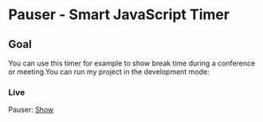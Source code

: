 # Pauser - Smart JavaScript Timer

## Goal

You can use this timer for example to show break time during a conference or meeting.You can run my project in the development mode:

### Live

Pauser: [Show](https://pauser.netlify.app)
